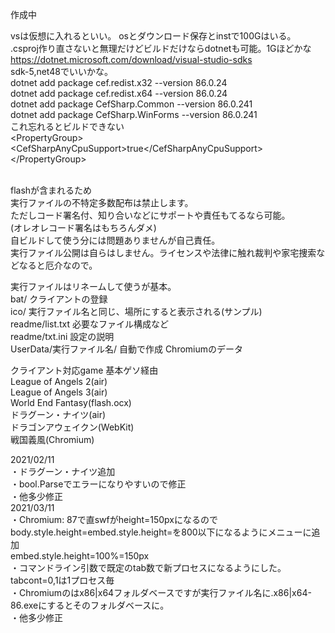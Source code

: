 作成中<br>

vsは仮想に入れるといい。
osとダウンロード保存とinstで100Gはいる。
<br>
.csproj作り直さないと無理だけどビルドだけならdotnetも可能。1Gほどかな<br>
https://dotnet.microsoft.com/download/visual-studio-sdks<br>
sdk-5,net48でいいかな。<br>
dotnet add package cef.redist.x32 --version 86.0.24<br>
dotnet add package cef.redist.x64 --version 86.0.24<br>
dotnet add package CefSharp.Common --version 86.0.241<br>
dotnet add package CefSharp.WinForms --version 86.0.241<br>
これ忘れるとビルドできない<br>
\<PropertyGroup>\<CefSharpAnyCpuSupport>true\</CefSharpAnyCpuSupport>\</PropertyGroup><br>
<br>

flashが含まれるため<br>
実行ファイルの不特定多数配布は禁止します。<br>
ただしコード署名付、知り合いなどにサポートや責任もてるなら可能。<br>
(オレオレコード署名はもちろんダメ)<br>
自ビルドして使う分には問題ありませんが自己責任。<br>
実行ファイル公開は自らはしません。ライセンスや法律に触れ裁判や家宅捜索などなると厄介なので。<br>

実行ファイルはリネームして使うが基本。<br>
bat/ クライアントの登録<br>
ico/ 実行ファイル名と同じ、場所にすると表示される(サンプル)<br>
readme/list.txt 必要なファイル構成など<br>
readme/txt.ini 設定の説明<br>
UserData/実行ファイル名/ 自動で作成 Chromiumのデータ<br>

クライアント対応game 基本ゲソ経由<br>
League of Angels 2(air)<br>
League of Angels 3(air)<br>
World End Fantasy(flash.ocx)<br>
ドラグーン・ナイツ(air)<br>
ドラゴンアウェイクン(WebKit)<br>
戦国義風(Chromium)<br>

2021/02/11<br>
・ドラグーン・ナイツ追加<br>
・bool.Parseでエラーになりやすいので修正<br>
・他多少修正<br>
2021/03/11<br>
・Chromium: 87で直swfがheight=150pxになるのでbody.style.height=embed.style.height=を800以下になるようにメニューに追加<br>
embed.style.height=100%=150px<br>
・コマンドライン引数で既定のtab数で新プロセスになるようにした。<br>
 tabcont=0,1は1プロセス毎<br>
・Chromiumのはx86|x64フォルダベースですが実行ファイル名に.x86|x64-86.exeにするとそのフォルダベースに。<br>
・他多少修正<br>
